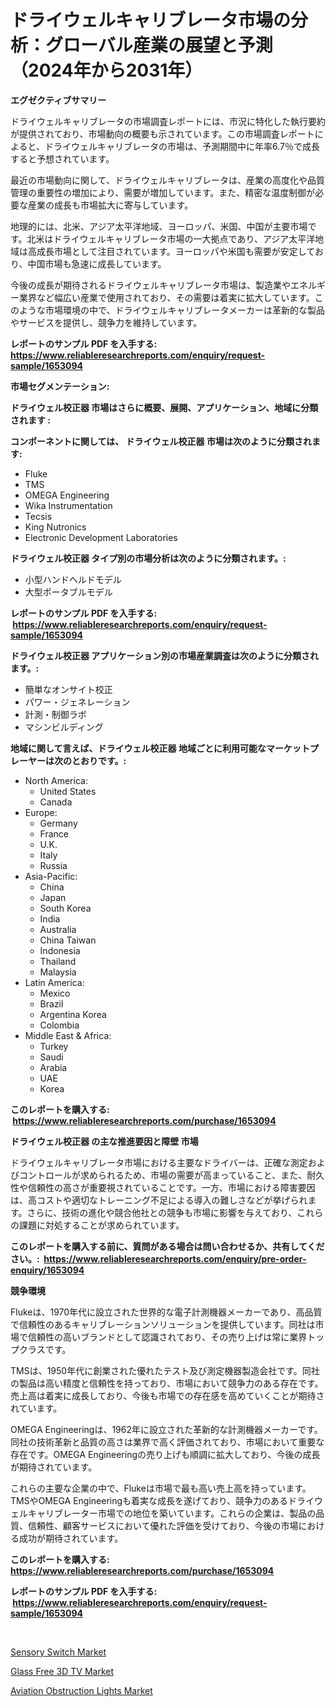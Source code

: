 <p><h1>ドライウェルキャリブレータ市場の分析：グローバル産業の展望と予測（2024年から2031年）</h1></p><p><strong>エグゼクティブサマリー</strong></p>
<p><p>ドライウェルキャリブレータの市場調査レポートには、市況に特化した執行要約が提供されており、市場動向の概要も示されています。この市場調査レポートによると、ドライウェルキャリブレータの市場は、予測期間中に年率6.7％で成長すると予想されています。</p><p>最近の市場動向に関して、ドライウェルキャリブレータは、産業の高度化や品質管理の重要性の増加により、需要が増加しています。また、精密な温度制御が必要な産業の成長も市場拡大に寄与しています。</p><p>地理的には、北米、アジア太平洋地域、ヨーロッパ、米国、中国が主要市場です。北米はドライウェルキャリブレータ市場の一大拠点であり、アジア太平洋地域は高成長市場として注目されています。ヨーロッパや米国も需要が安定しており、中国市場も急速に成長しています。</p><p>今後の成長が期待されるドライウェルキャリブレータ市場は、製造業やエネルギー業界など幅広い産業で使用されており、その需要は着実に拡大しています。このような市場環境の中で、ドライウェルキャリブレータメーカーは革新的な製品やサービスを提供し、競争力を維持しています。</p></p>
<p><strong>レポートのサンプル PDF を入手する: <a href="https://www.reliableresearchreports.com/enquiry/request-sample/1653094">https://www.reliableresearchreports.com/enquiry/request-sample/1653094</a></strong></p>
<p><strong>市場セグメンテーション:</strong></p>
<p><strong> ドライウェル校正器 市場はさらに概要、展開、アプリケーション、地域に分類されます :</strong></p>
<p><strong>コンポーネントに関しては、 ドライウェル校正器 市場は次のように分類されます: &nbsp;</strong></p>
<p><ul><li>Fluke</li><li>TMS</li><li>OMEGA Engineering</li><li>Wika Instrumentation</li><li>Tecsis</li><li>King Nutronics</li><li>Electronic Development Laboratories</li></ul></p>
<p><strong> ドライウェル校正器 タイプ別の市場分析は次のように分類されます。:</strong></p>
<p><ul><li>小型ハンドヘルドモデル</li><li>大型ポータブルモデル</li></ul></p>
<p><strong>レポートのサンプル PDF を入手する: &nbsp;<a href="https://www.reliableresearchreports.com/enquiry/request-sample/1653094">https://www.reliableresearchreports.com/enquiry/request-sample/1653094</a></strong></p>
<p><strong> ドライウェル校正器 アプリケーション別の市場産業調査は次のように分類されます。:</strong></p>
<p><ul><li>簡単なオンサイト校正</li><li>パワー・ジェネレーション</li><li>計測・制御ラボ</li><li>マシンビルディング</li></ul></p>
<p><strong>地域に関して言えば、ドライウェル校正器 地域ごとに利用可能なマーケットプレーヤーは次のとおりです。:</strong></p>
<p><ul>
    <li>
        North America:
        <ul>
            <li>United States</li>
            <li>Canada</li>
        </ul>
    </li>
    <li>
        Europe:
        <ul>
            <li>Germany</li>
            <li>France</li>
            <li>U.K.</li>
            <li>Italy</li>
            <li>Russia</li>
        </ul>
    </li>
    <li>
        Asia-Pacific:
        <ul>
            <li>China</li>
            <li>Japan</li>
            <li>South Korea</li>
            <li>India</li>
            <li>Australia</li>
            <li>China Taiwan</li>
            <li>Indonesia</li>
            <li>Thailand</li>
            <li>Malaysia</li>
        </ul>
    </li>
    <li>
        Latin America:
        <ul>
            <li>Mexico</li>
            <li>Brazil</li>
            <li>Argentina Korea</li>
            <li>Colombia</li>
        </ul>
    </li>
    <li>
        Middle East & Africa:
        <ul>
            <li>Turkey</li>
            <li>Saudi</li>
            <li>Arabia</li>
            <li>UAE</li>
            <li>Korea</li>
        </ul>
    </li>
    </ul></p>
<p><strong>このレポートを購入する: &nbsp;<a href="https://www.reliableresearchreports.com/purchase/1653094">https://www.reliableresearchreports.com/purchase/1653094</a></strong></p>
<p><strong>ドライウェル校正器 の主な推進要因と障壁 市場</strong></p>
<p><p>ドライウェルキャリブレータ市場における主要なドライバーは、正確な測定およびコントロールが求められるため、市場の需要が高まっていること、また、耐久性や信頼性の高さが重要視されていることです。一方、市場における障害要因は、高コストや適切なトレーニング不足による導入の難しさなどが挙げられます。さらに、技術の進化や競合他社との競争も市場に影響を与えており、これらの課題に対処することが求められています。</p></p>
<p><strong>このレポートを購入する前に、質問がある場合は問い合わせるか、共有してください。:&nbsp; <a href="https://www.reliableresearchreports.com/enquiry/pre-order-enquiry/1653094">https://www.reliableresearchreports.com/enquiry/pre-order-enquiry/1653094</a></strong></p>
<p><strong>競争環境</strong></p>
<p><p>Flukeは、1970年代に設立された世界的な電子計測機器メーカーであり、高品質で信頼性のあるキャリブレーションソリューションを提供しています。同社は市場で信頼性の高いブランドとして認識されており、その売り上げは常に業界トップクラスです。</p><p>TMSは、1950年代に創業された優れたテスト及び測定機器製造会社です。同社の製品は高い精度と信頼性を持っており、市場において競争力のある存在です。売上高は着実に成長しており、今後も市場での存在感を高めていくことが期待されています。</p><p>OMEGA Engineeringは、1962年に設立された革新的な計測機器メーカーです。同社の技術革新と品質の高さは業界で高く評価されており、市場において重要な存在です。OMEGA Engineeringの売り上げも順調に拡大しており、今後の成長が期待されています。</p><p>これらの主要な企業の中で、Flukeは市場で最も高い売上高を持っています。TMSやOMEGA Engineeringも着実な成長を遂げており、競争力のあるドライウェルキャリブレーター市場での地位を築いています。これらの企業は、製品の品質、信頼性、顧客サービスにおいて優れた評価を受けており、今後の市場における成功が期待されています。</p></p>
<p><strong>このレポートを購入する: &nbsp; <a href="https://www.reliableresearchreports.com/purchase/1653094">https://www.reliableresearchreports.com/purchase/1653094</a></strong></p>
<p><strong>レポートのサンプル PDF を入手する: &nbsp;<a href="https://www.reliableresearchreports.com/enquiry/request-sample/1653094">https://www.reliableresearchreports.com/enquiry/request-sample/1653094</a></strong><strong></strong></p>
<p>&nbsp;</p>
<p><p><a href="https://github.com/brentleyjimmiealvaradoz4l1rea/Market-Research-Report-List-1/blob/main/sensory-switch-market.md">Sensory Switch Market</a></p><p><a href="https://github.com/Angelnienowdseej3e45z3p8c/Market-Research-Report-List-1/blob/main/glass-free-3d-tv-market.md">Glass Free 3D TV Market</a></p><p><a href="https://github.com/eeaveuhhh/Market-Research-Report-List-2/blob/main/aviation-obstruction-lights-market.md">Aviation Obstruction Lights Market</a></p></p>